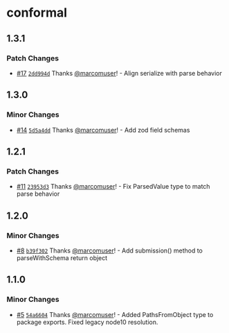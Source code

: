 # conformal

## 1.3.1

### Patch Changes

- [#17](https://github.com/marcomuser/conformal/pull/17) [`2dd994d`](https://github.com/marcomuser/conformal/commit/2dd994d53dbbbb0466ef1befe32331069db4be03) Thanks [@marcomuser](https://github.com/marcomuser)! - Align serialize with parse behavior

## 1.3.0

### Minor Changes

- [#14](https://github.com/marcomuser/conformal/pull/14) [`5d5a4dd`](https://github.com/marcomuser/conformal/commit/5d5a4dd823649d90a78d4acb1c8bc611dcee9a85) Thanks [@marcomuser](https://github.com/marcomuser)! - Add zod field schemas

## 1.2.1

### Patch Changes

- [#11](https://github.com/marcomuser/conformal/pull/11) [`23953d3`](https://github.com/marcomuser/conformal/commit/23953d3d0d7c720be2cdeed10e5808de0768e0ab) Thanks [@marcomuser](https://github.com/marcomuser)! - Fix ParsedValue type to match parse behavior

## 1.2.0

### Minor Changes

- [#8](https://github.com/marcomuser/conformal/pull/8) [`b39f302`](https://github.com/marcomuser/conformal/commit/b39f302de67eb49ea79e6d96ae370bd8af4b56c0) Thanks [@marcomuser](https://github.com/marcomuser)! - Add submission() method to parseWithSchema return object

## 1.1.0

### Minor Changes

- [#5](https://github.com/marcomuser/conformal/pull/5) [`54a6604`](https://github.com/marcomuser/conformal/commit/54a6604b80228a1a884505bff26289bddbd258c5) Thanks [@marcomuser](https://github.com/marcomuser)! - Added PathsFromObject type to package exports.
  Fixed legacy node10 resolution.
